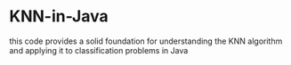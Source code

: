 # KNN-in-Java
this code provides a solid foundation for understanding the KNN algorithm and applying it to classification problems in Java
